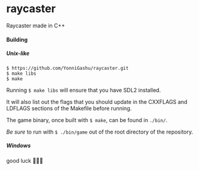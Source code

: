 # raycaster

Raycaster made in C++

#### Building

##### Unix-like

`$ https://github.com/YonniGashu/raycaster.git`\
`$ make libs`\
`$ make`

Running `$ make libs` will ensure that you have SDL2 installed.

It will also list out the flags that you should update in the CXXFLAGS and LDFLAGS sections of the Makefile before running.

The game binary, once built with `$ make`, can be found in `./bin/`.

_Be sure_ to run with `$ ./bin/game` out of the root directory of the repository.

##### Windows

good luck 🤷🏾‍♂️
